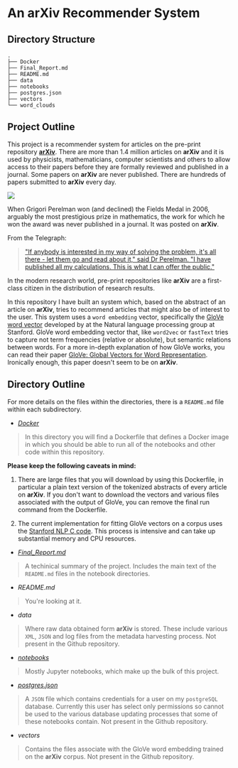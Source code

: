 # An arXiv Recommender System

## Directory Structure

```
.
├── Docker
├── Final_Report.md
├── README.md
├── data
├── notebooks
├── postgres.json
├── vectors
└── word_clouds
```


## Project Outline

This project is a recommender system for articles on the pre-print repository [__arXiv__](https://arxiv.org). There are more than 1.4 million articles on __arXiv__ and it is used by physicists, mathematicians, computer scientists and others to allow access to their papers before they are formally reviewed and published in a journal. Some papers on __arXiv__ are never published. There are hundreds of papers submitted to __arXiv__ every day.

![][submissions]

[submissions]: notebooks/02_Data_Analysis_And_Processing/submissions.png

When Grigori Perelman won (and declined) the Fields Medal in 2006, arguably the most prestigious prize in mathematics, the work for which he won the award was never published in a journal. It was posted on __arXiv__.

 From the Telegraph:
>["If anybody is interested in my way of solving the problem, it's all there - let them go and read about it," said Dr Perelman. "I have published all my calculations. This is what I can offer the public."](https://www.telegraph.co.uk/news/1526782/Worlds-top-maths-genius-jobless-and-living-with-mother.html)

In the modern research world, pre-print repositories like __arXiv__ are a first-class citizen in the distribution of research results.

In this repository I have built an system which, based on the abstract of an article on __arXiv__, tries to recommend articles that might also be of interest to the user. This system uses a `word embedding` vector, specifically the [GloVe word vector](https://nlp.stanford.edu/projects/glove/) developed by at the Natural language processing group at Stanford. GloVe word embedding vector that, like `word2vec` or `fastText` tries to capture not term frequencies (relative or absolute), but semantic relations between words. For a more in-depth explanation of how GloVe works, you can read their paper [GloVe: Global Vectors for Word Representation](https://nlp.stanford.edu/pubs/glove.pdf). Ironically enough, this paper doesn't seem to be on __arXiv__.



## Directory Outline
For more details on the files within the directories, there is a `README.md` file within each subdirectory.

* *[Docker](Docker)*

> In this directory you will find a Dockerfile that defines a Docker image in which you should be able to run all of the notebooks and other code within this repository.

__Please keep the following caveats in mind:__

1. There are large files that you will download by using this Dockerfile, in particular a plain text version of the tokenized abstracts of every article on __arXiv__. If you don't want to download the vectors and various files associated with the output of GloVe, you can remove the final run command from the Dockerfile.

1. The current implementation for fitting GloVe vectors on a corpus uses the [Stanford NLP C code](https://nlp.stanford.edu/projects/glove/). This process is intensive and can take up substantial memory and CPU resources.


* *[Final_Report.md](Final_Report.md)*

> A techinical summary of the project. Includes the main text of the `README.md` files in the notebook directories.


* *README.md*

> You're looking at it.

* *data*

> Where raw data obtained form __arXiv__ is stored. These include various `XML`, `JSON` and log files from the metadata harvesting process. Not present in the Github repository.

* *[notebooks](notebooks)*

> Mostly Jupyter notebooks, which make up the bulk of this project.

* *[postgres.json](postgres.json)*

> A `JSON` file which contains credentials for a user on my `postgreSQL` database. Currently this user has select only permissions so cannot be used to the various database updating processes that some of these notebooks contain. Not present in the Github repository.

* *vectors*

> Contains the files associate with the GloVe word embedding trained on the __arXiv__ corpus. Not present in the Github repository.
